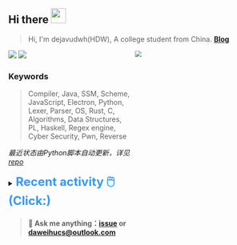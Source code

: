 ## Hi there <img src="https://raw.githubusercontent.com/MartinHeinz/MartinHeinz/master/wave.gif" width="30px">

> Hi, I'm dejavudwh(HDW), A college student from China. **[Blog](https://www.cnblogs.com/secoding)** 

![](https://komarev.com/ghpvc/?username=dejavudwh)
<img src="https://img.shields.io/badge/BLOG-dejavudwh-blue"><a href="https://www.cnblogs.com/secoding/"></a></img>
<img align="right" width="50%" src="https://github-readme-stats.vercel.app/api?username=dejavudwh&show_icons=true&theme=onedark&count_private=true" style="zoom: 80%;" /> 

### Keywords 

> Compiler, Java, SSM, Scheme, JavaScript, Electron, Python, Lexer, Parser, OS, Rust, C, Algorithms, Data Structures, PL, Haskell, Regex engine, Cyber Security, Pwn, Reverse

*最近状态由Python脚本自动更新，详见<a href="https://github.com/dejavudwh/dejavudwh"> repo</a>*

<details>

  <summary><font size="5.5" color="#3399FF"><b>Recent activity 🖱️(Click:)</b></font></summary>

  - <details open>

    <summary><font size="3.5" color="#3399FF"><b>Recent Post 🖱️</b></font></summary>
    <br>
    <table>
    <tr>
    <td>
    <!-- ZHIHUPOSTS:START --> 

    <!-- ZHIHUPOSTS:END -->
    </td>
    <td>
    <!-- GITHUB:START -->

    - [dejavudwh forked dejavudwh/KubeArmor from kubearmor/KubeArmor](https://github.com/dejavudwh/KubeArmor) - 2023-02-18T09:46:55Z
    - [dejavudwh forked dejavudwh/provbpf from saBPF-project/provbpf](https://github.com/dejavudwh/provbpf) - 2023-02-18T02:30:46Z
    - [dejavudwh forked dejavudwh/sabpf-kernel from saBPF-project/sabpf-kernel](https://github.com/dejavudwh/sabpf-kernel) - 2023-02-18T02:30:10Z
    - [dejavudwh starred hua1995116/react-resume-site](https://github.com/hua1995116/react-resume-site) - 2023-02-15T14:11:11Z
    - [dejavudwh commented on issue siyuan-note/siyuan#6907](https://github.com/siyuan-note/siyuan/issues/6907) - 2023-02-01T14:18:54Z
    <!-- GITHUB:END -->
    </td>
    </tr>
    </table>
  </details>

</details>

> #### 💬 Ask me anything：[issue](https://github.com/dejavudwh/dejavudwh/issues) or [daweihucs@outlook.com](mailto:daweihucs@outlook.com)